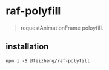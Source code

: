 # raf-polyfill
> requestAnimationFrame poloyfill.

## installation
```shell
npm i -S @feizheng/raf-polyfill
```
